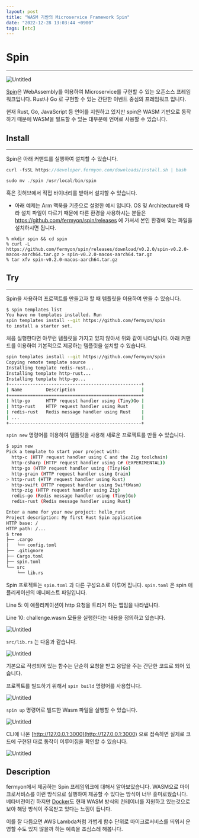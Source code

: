 ```yaml
---
layout: post
title: "WASM 기반의 Microservice Framework Spin"
date: "2022-12-28 13:03:44 +0900"
tags: [etc]
---
```


# Spin

---

![Untitled](https://i.imgur.com/F8xQBvm.png)

[Spin](https://developer.fermyon.com/spin/index)은 WebAssembly를 이용하여 Microservice를 구현할 수 있는 오픈소스 프레임워크입니다. Rust나 Go 로 구현할 수 있는 간단한 이벤트 중심의 프레임워크 입니다.

현재 Rust, Go, JavaScript 등 언어를 지원하고 있지만 spin은 WASM 기반으로 동작하기 때문에 WASM을 빌드할 수 있는 대부분에 언어로 사용할 수 있습니다.

## Install

---

Spin은 아래 커맨드를 실행하여 설치할 수 있습니다.

```rust
curl -fsSL https://developer.fermyon.com/downloads/install.sh | bash
```

```rust
sudo mv ./spin /usr/local/bin/spin
```

혹은 깃허브에서 직접 바이너리를 받아서 설치할 수 있습니다.

- 아래 예제는 Arm 맥북을 기준으로 설명한 예시 입니다. OS 및 Architecture에 따라 설치 파일이 다르기 때문에 다른 환경을 사용하시는 분들은 https://github.com/fermyon/spin/releases 에 가셔서 본인 환경에 맞는 파일을 설치하시면 됩니다.

```
% mkdir spin && cd spin
% curl -L https://github.com/fermyon/spin/releases/download/v0.2.0/spin-v0.2.0-macos-aarch64.tar.gz > spin-v0.2.0-macos-aarch64.tar.gz
% tar xfv spin-v0.2.0-macos-aarch64.tar.gz

```

## Try

---

Spin을 사용하여 프로젝트를 만들고자 할 때 템플릿을 이용하여 만들 수 있습니다.

```bash
$ spin templates list
You have no templates installed. Run
spin templates install --git https://github.com/fermyon/spin
to install a starter set.
```

처음 실행한다면 아무런 템플릿을 가지고 있지 않아서 위와 같이 나타납니다. 아래 커맨드를 이용하여 기본적으로 제공하는 템플릿을 설치할 수 있습니다.

```bash
spin templates install --git https://github.com/fermyon/spin
Copying remote template source
Installing template redis-rust...
Installing template http-rust...
Installing template http-go...
+--------------------------------------------------+
| Name         Description                         |
+==================================================+
| http-go      HTTP request handler using (Tiny)Go |
| http-rust    HTTP request handler using Rust     |
| redis-rust   Redis message handler using Rust    |
| ...                                              |
+--------------------------------------------------+
```

`spin new` 명령어를 이용하여 템플릿을 사용해 새로운 프로젝트를 만들 수 있습니다.

```bash
$ spin new
Pick a template to start your project with:
  http-c (HTTP request handler using C and the Zig toolchain)
  http-csharp (HTTP request handler using C# (EXPERIMENTAL))
  http-go (HTTP request handler using (Tiny)Go)
  http-grain (HTTP request handler using Grain)
> http-rust (HTTP request handler using Rust)
  http-swift (HTTP request handler using SwiftWasm)
  http-zig (HTTP request handler using Zig)
  redis-go (Redis message handler using (Tiny)Go)
  redis-rust (Redis message handler using Rust)

Enter a name for your new project: hello_rust
Project description: My first Rust Spin application
HTTP base: /
HTTP path: /...
$ tree
├── .cargo
│   └── config.toml
├── .gitignore
├── Cargo.toml
├── spin.toml
└── src
    └── lib.rs
```

Spin 프로젝트는 `spin.toml` 과 다른 구성요소로 이루어 집니다. `spin.toml` 은 spin 애플리케이션의 매니페스트 파일입니다.

Line 5: 이 애플리케이션이 http 요청을 트리거 하는 앱임을 나타냅니다.

Line 10: challenge.wasm 모듈을 실행한다는 내용을 정의하고 있습니다.

![Untitled](https://i.imgur.com/FHm3aKZ.png)

`src/lib.rs` 는 다음과 같습니다.

![Untitled](https://i.imgur.com/vJZ5ocu.png)

기본으로 작성되어 있는 함수는 단순히 요청을 받고 응답을 주는 간단한 코드로 되어 있습니다.

프로젝트를 빌드하기 위해서 `spin build` 명령어를 사용합니다.

![Untitled](https://i.imgur.com/aJ7F6eP.png)

`spin up` 명령어로 빌드한 Wasm 파일을 실행할 수 있습니다.

![Untitled](https://i.imgur.com/aG7sL1E.png)

CLI에 나온 [http://127.0.0.1:3000](http://127.0.0.1:3000) 으로 접속하면 실제로 코드에 구현된 대로 동작이 이루어짐을 확인할 수 있습니다.

![Untitled](https://i.imgur.com/kztgAxA.png)

## Description

fermyon에서 제공하는 Spin 프레임워크에 대해서 알아보았습니다. WASM으로 마이크로서비스를 이런 방식으로 실행하여 제공할 수 있다는 방식이 너무 흥미로웠습니다. 베타버전이긴 하지만 [Docker](https://docs.docker.com/desktop/wasm/)도 현재 WASM 방식의 컨테이너를 지원하고 있는것으로 보아 해당 방식이 주목받고 있다는 느낌이 듭니다.

이를 잘 다듬으면 AWS Lambda처럼 가볍게 함수 단위로 마이크로서비스를 띄워서 운영할 수도 있지 않을까 하는 예측을 조심스레 해봅니다.
